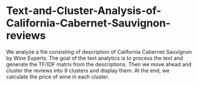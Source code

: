 # Text-and-Cluster-Analysis-of-California-Cabernet-Sauvignon-reviews
We analyze a file consisting of description of California Cabernet Sauvignon by Wine Experts.
The goal of the text analytics is to process the text and generate the TF/IDF matrix from the descriptions.
Then we move ahead and cluster the reviews into 9 clusters and display them.
At the end, we calculate the price of wine in each cluster.
